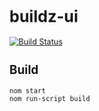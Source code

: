# buildz-ui
[![Build Status](https://travis-ci.com/absolutegalaber/buildz-ui.svg?branch=main)](https://travis-ci.com/absolutegalaber/buildz-ui)
## Build
 ```shell script
nom start
nom run-script build
 ```
 
